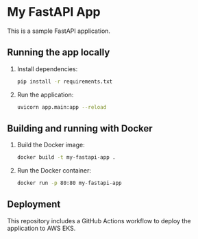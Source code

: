 # My FastAPI App

This is a sample FastAPI application.

## Running the app locally

1. Install dependencies:
    ```sh
    pip install -r requirements.txt
    ```

2. Run the application:
    ```sh
    uvicorn app.main:app --reload
    ```

## Building and running with Docker

1. Build the Docker image:
    ```sh
    docker build -t my-fastapi-app .
    ```

2. Run the Docker container:
    ```sh
    docker run -p 80:80 my-fastapi-app
    ```

## Deployment

This repository includes a GitHub Actions workflow to deploy the application to AWS EKS.

